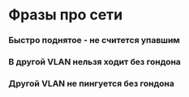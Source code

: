 # Фразы про сети
### Быстро поднятое - не считется упавшим 
### В другой VLAN нельзя ходит без гондона
### Другой VLAN не пингуется без гондона
